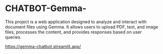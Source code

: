 # CHATBOT-Gemma-
This project is a web application designed to analyze and interact with document files using Gemma. It allows users to upload PDF, text, and image files, processes the content, and provides responses based on user queries.

https://gemma-chatbot.streamlit.app/
